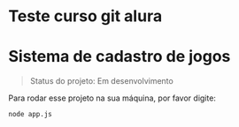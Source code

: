 # Teste curso git alura

# Sistema de cadastro de jogos

> Status do projeto: Em desenvolvimento

Para rodar esse projeto na sua máquina, por favor digite:
```
node app.js
```
